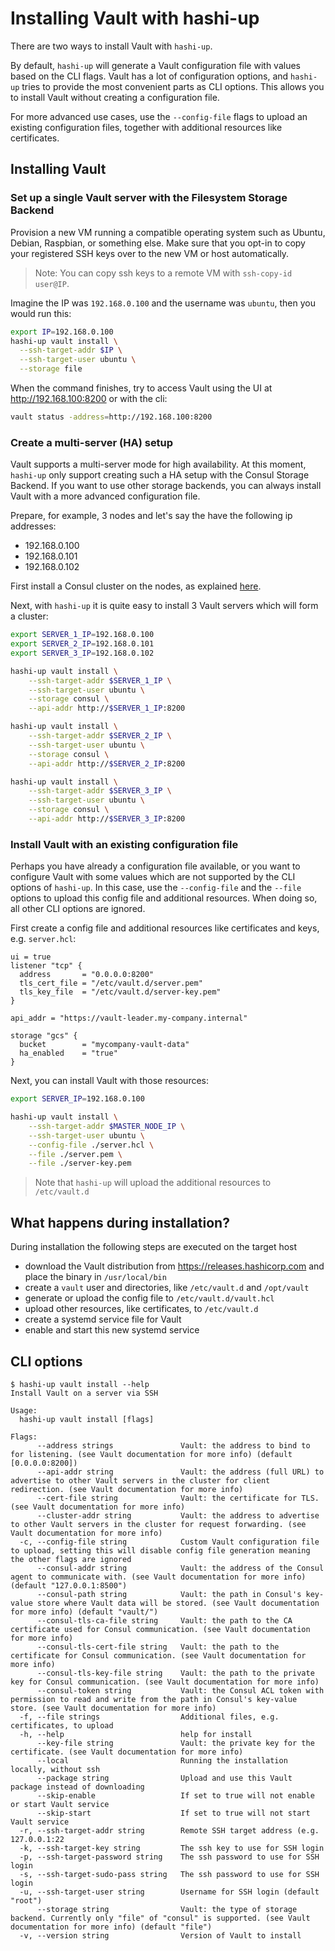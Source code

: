 # Installing Vault with hashi-up

There are two ways to install Vault with `hashi-up`.

By default, `hashi-up` will generate a Vault configuration file with values based on the CLI flags.
Vault has a lot of configuration options, and `hashi-up` tries to provide the most convenient parts as CLI options.
This allows you to install Vault without creating a configuration file.

For more advanced use cases, use the `--config-file` flags to upload an existing configuration files, together with additional resources like certificates.

## Installing Vault

### Set up a single Vault server with the Filesystem Storage Backend

Provision a new VM running a compatible operating system such as Ubuntu, Debian, Raspbian, or something else. Make sure that you opt-in to copy your registered SSH keys over to the new VM or host automatically.

> Note: You can copy ssh keys to a remote VM with `ssh-copy-id user@IP`.

Imagine the IP was `192.168.0.100` and the username was `ubuntu`, then you would run this:

```sh
export IP=192.168.0.100
hashi-up vault install \
  --ssh-target-addr $IP \
  --ssh-target-user ubuntu \
  --storage file
```

When the command finishes, try to access Vault using the UI at http://192.168.100:8200 or with the cli:

```sh
vault status -address=http://192.168.100:8200
```

### Create a multi-server (HA) setup

Vault supports a multi-server mode for high availability. At this moment, `hashi-up` only support creating such a HA setup with the Consul Storage Backend.
If you want to use other storage backends, you can always install Vault with a more advanced configuration file. 

Prepare, for example, 3 nodes and let's say the have the following ip addresses:

- 192.168.0.100
- 192.168.0.101
- 192.168.0.102

First install a Consul cluster on the nodes, as explained [here](consul.md).

Next, with `hashi-up` it is quite easy to install 3 Vault servers which will form a cluster:

```sh
export SERVER_1_IP=192.168.0.100
export SERVER_2_IP=192.168.0.101
export SERVER_3_IP=192.168.0.102

hashi-up vault install \
    --ssh-target-addr $SERVER_1_IP \
    --ssh-target-user ubuntu \
    --storage consul \
    --api-addr http://$SERVER_1_IP:8200

hashi-up vault install \
    --ssh-target-addr $SERVER_2_IP \
    --ssh-target-user ubuntu \
    --storage consul \
    --api-addr http://$SERVER_2_IP:8200

hashi-up vault install \
    --ssh-target-addr $SERVER_3_IP \
    --ssh-target-user ubuntu \
    --storage consul \
    --api-addr http://$SERVER_3_IP:8200
```

### Install Vault with an existing configuration file

Perhaps you have already a configuration file available, or you want to configure Vault with some values which are not supported by the CLI options of `hashi-up`.
In this case, use the `--config-file` and the `--file` options to upload this config file and additional resources. When doing so, all other CLI options are ignored.

First create a config file and additional resources like certificates and keys, e.g. `server.hcl`:

```hcl
ui = true
listener "tcp" {
  address       = "0.0.0.0:8200"
  tls_cert_file = "/etc/vault.d/server.pem"
  tls_key_file  = "/etc/vault.d/server-key.pem"
}

api_addr = "https://vault-leader.my-company.internal"

storage "gcs" {
  bucket        = "mycompany-vault-data"
  ha_enabled    = "true"
}
```

Next, you can install Vault with those resources:

```sh
export SERVER_IP=192.168.0.100

hashi-up vault install \
    --ssh-target-addr $MASTER_NODE_IP \
    --ssh-target-user ubuntu \
    --config-file ./server.hcl \
    --file ./server.pem \
    --file ./server-key.pem
```

> Note that `hashi-up` will upload the additional resources to `/etc/vault.d`

## What happens during installation?

During installation the following steps are executed on the target host

- download the Vault distribution from https://releases.hashicorp.com and place the binary in `/usr/local/bin`
- create a `vault` user and directories, like `/etc/vault.d` and `/opt/vault`
- generate or upload the config file to `/etc/vault.d/vault.hcl`
- upload other resources, like certificates, to `/etc/vault.d`
- create a systemd service file for Vault
- enable and start this new systemd service

## CLI options

```text
$ hashi-up vault install --help
Install Vault on a server via SSH

Usage:
  hashi-up vault install [flags]

Flags:
      --address strings               Vault: the address to bind to for listening. (see Vault documentation for more info) (default [0.0.0.0:8200])
      --api-addr string               Vault: the address (full URL) to advertise to other Vault servers in the cluster for client redirection. (see Vault documentation for more info)
      --cert-file string              Vault: the certificate for TLS. (see Vault documentation for more info)
      --cluster-addr string           Vault: the address to advertise to other Vault servers in the cluster for request forwarding. (see Vault documentation for more info)
  -c, --config-file string            Custom Vault configuration file to upload, setting this will disable config file generation meaning the other flags are ignored
      --consul-addr string            Vault: the address of the Consul agent to communicate with. (see Vault documentation for more info) (default "127.0.0.1:8500")
      --consul-path string            Vault: the path in Consul's key-value store where Vault data will be stored. (see Vault documentation for more info) (default "vault/")
      --consul-tls-ca-file string     Vault: the path to the CA certificate used for Consul communication. (see Vault documentation for more info)
      --consul-tls-cert-file string   Vault: the path to the certificate for Consul communication. (see Vault documentation for more info)
      --consul-tls-key-file string    Vault: the path to the private key for Consul communication. (see Vault documentation for more info)
      --consul-token string           Vault: the Consul ACL token with permission to read and write from the path in Consul's key-value store. (see Vault documentation for more info)
  -f, --file strings                  Additional files, e.g. certificates, to upload
  -h, --help                          help for install
      --key-file string               Vault: the private key for the certificate. (see Vault documentation for more info)
      --local                         Running the installation locally, without ssh
      --package string                Upload and use this Vault package instead of downloading
      --skip-enable                   If set to true will not enable or start Vault service
      --skip-start                    If set to true will not start Vault service
  -r, --ssh-target-addr string        Remote SSH target address (e.g. 127.0.0.1:22
  -k, --ssh-target-key string         The ssh key to use for SSH login
  -p, --ssh-target-password string    The ssh password to use for SSH login
  -s, --ssh-target-sudo-pass string   The ssh password to use for SSH login
  -u, --ssh-target-user string        Username for SSH login (default "root")
      --storage string                Vault: the type of storage backend. Currently only "file" of "consul" is supported. (see Vault documentation for more info) (default "file")
  -v, --version string                Version of Vault to install
```